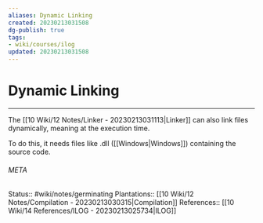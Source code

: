 ```yaml
---
aliases: Dynamic Linking
created: 20230213031508
dg-publish: true
tags:
- wiki/courses/ilog
updated: 20230213031508
---
```

# Dynamic Linking
---
The [[10 Wiki/12 Notes/Linker - 20230213031113\|Linker]] can also link files dynamically, meaning at the execution time.

To do this, it needs files like .dll ([[Windows\|Windows]]) containing the source code.



###### META
Status:: #wiki/notes/germinating 
Plantations:: [[10 Wiki/12 Notes/Compilation - 20230213030315\|Compilation]]
References:: [[10 Wiki/14 References/ILOG - 20230213025734\|ILOG]]
